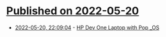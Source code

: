# [Published on 2022-05-20](index.md)

* [2022-05-20, 22:09:04](https://news.ycombinator.com/item?id=31453125) - [HP Dev One Laptop with Pop _OS](https://hpdevone.com/)
